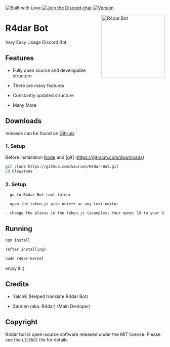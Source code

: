 ![Built with Love](https://camo.githubusercontent.com/bef1253aea8dd72392b8da01d7e24ecf190a35bc/687474703a2f2f666f7274686562616467652e636f6d2f696d616765732f6261646765732f6275696c742d776974682d6c6f76652e737667)
[![Join the Discord chat](https://img.shields.io/badge/discord-r4darhub-738adb.svg)](https://discord.gg/tvwJVqA)
[![Version](https://img.shields.io/badge/version-0.1.0%20(Release%205)-blue.svg)](https://github.com/Saurien/New-Bot/releases/tag/0.1.0)


<img align="right" alt="R4dar Bot" width="200" src="./data/logo/logo.png">

# R4dar Bot

Very Easy Usage Discord Bot 

## Features
- Fully open source and developable structure

- There are many features

- Constantly updated structure
  
- Many More

## Downloads
releases can be found on [GitHub](https://github.com/Saurien/New-Bot/releases).

### 1. Setup
Before installation [Node](https://nodejs.org/en/download) and [git] (https://git-scm.com/downloads)

```sh
git clone https://github.com/Saurien/R4dar-Bot.git
cd Glowstone
```

### 2. Setup

```sh
- go to R4dar Bot root folder 

- open the token.js with note++ or any text editor

- change the places in the token.js (examples: Your owner Id to your discord Id)
```

## Running

```sh
npm install

(after installing)

node r4dar-kernel
```

enjoy it :)

## Credits

 * YalcnK (Helped translate R4dar Bot)
 
 * Saurien (aka. R4dar) (Main Devloper)

## Copyright

R4dar bot is open-source software released under the MIT license. Please see
the `LICENSE` file for details.
